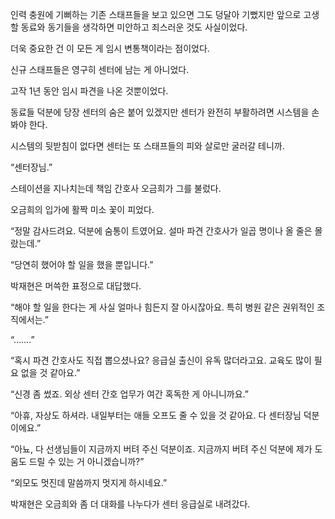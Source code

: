 인력 충원에 기뻐하는 기존 스태프들을 보고 있으면 그도 덩달아 기뻤지만 앞으로 고생할 동료와 동기들을 생각하면 미안하고 죄스러운 것도 사실이었다.

더욱 중요한 건 이 모든 게 임시 변통책이라는 점이었다.

신규 스태프들은 영구히 센터에 남는 게 아니었다.

고작 1년 동안 임시 파견을 나온 것뿐이었다.

동료들 덕분에 당장 센터의 숨은 붙어 있겠지만 센터가 완전히 부활하려면 시스템을 손봐야 한다.

시스템의 뒷받침이 없다면 센터는 또 스태프들의 피와 살로만 굴러갈 테니까.

“센터장님.”

스테이션을 지나치는데 책임 간호사 오금희가 그를 불렀다.

오금희의 입가에 활짝 미소 꽃이 피었다.

“정말 감사드려요. 덕분에 숨통이 트였어요. 설마 파견 간호사가 일곱 명이나 올 줄은 몰랐는데.”

“당연히 했어야 할 일을 했을 뿐입니다.”

박재현은 머쓱한 표정으로 대답했다.

“해야 할 일을 한다는 게 사실 얼마나 힘든지 잘 아시잖아요. 특히 병원 같은 권위적인 조직에서는.”

“…….”

“혹시 파견 간호사도 직접 뽑으셨나요? 응급실 출신이 유독 많더라고요. 교육도 많이 필요 없을 것 같아요.”

“신경 좀 썼죠. 외상 센터 간호 업무가 여간 혹독한 게 아니니까요.”

“아휴, 자상도 하셔라. 내일부터는 애들 오프도 줄 수 있을 것 같아요. 다 센터장님 덕분이에요.”

“아뇨, 다 선생님들이 지금까지 버텨 주신 덕분이죠. 지금까지 버텨 주신 덕분에 제가 도움도 드릴 수 있는 거 아니겠습니까?”

“외모도 멋진데 말씀까지 멋지게 하시네요.”

박재현은 오금희와 좀 더 대화를 나누다가 센터 응급실로 내려갔다.